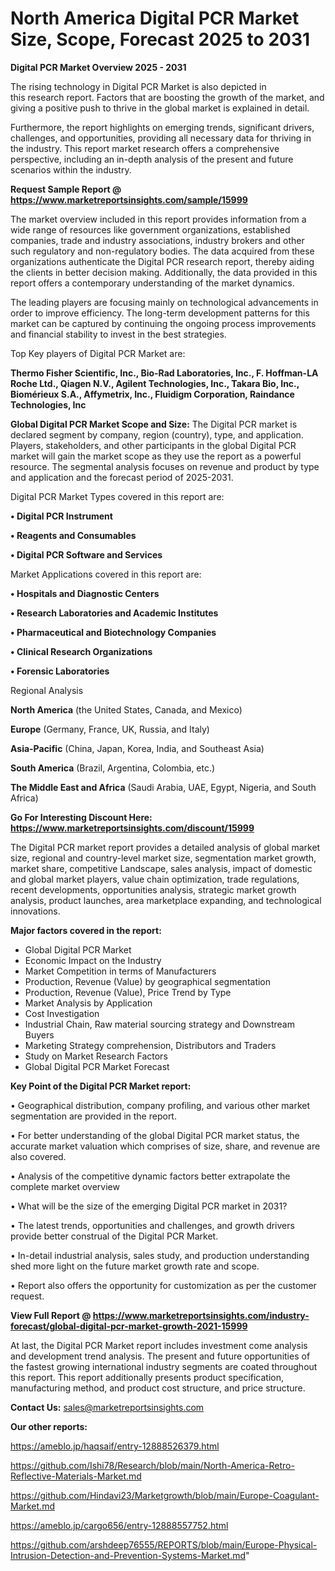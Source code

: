  # North America Digital PCR Market Size, Scope, Forecast 2025 to 2031

<Strong> Digital PCR Market Overview 2025 - 2031</strong>

The rising technology in Digital PCR Market is also depicted in this research report. Factors that are boosting the growth of the market, and giving a positive push to thrive in the global market is explained in detail.

Furthermore, the report highlights on emerging trends, significant drivers, challenges, and opportunities, providing all necessary data for thriving in the industry. This report market research offers a comprehensive perspective, including an in-depth analysis of the present and future scenarios within the industry.

<strong>Request Sample Report @ <a href=https://www.marketreportsinsights.com/sample/15999>https://www.marketreportsinsights.com/sample/15999</a></strong>

The market overview included in this report provides information from a wide range of resources like government organizations, established companies, trade and industry associations, industry brokers and other such regulatory and non-regulatory bodies. The data acquired from these organizations authenticate the Digital PCR research report, thereby aiding the clients in better decision making. Additionally, the data provided in this report offers a contemporary understanding of the market dynamics.

The leading players are focusing mainly on technological advancements in order to improve efficiency. The long-term development patterns for this market can be captured by continuing the ongoing process improvements and financial stability to invest in the best strategies.

Top Key players of Digital PCR Market are:

<strong>Thermo Fisher Scientific, Inc., Bio-Rad Laboratories, Inc., F. Hoffman-LA Roche Ltd., Qiagen N.V., Agilent Technologies, Inc., Takara Bio, Inc., Biomérieux S.A., Affymetrix, Inc., Fluidigm Corporation, Raindance Technologies, Inc</strong>

<strong><b>Global Digital PCR Market Scope and Size:</b></strong>
The Digital PCR market is declared segment by company, region (country), type, and application. Players, stakeholders, and other participants in the global Digital PCR market will gain the market scope as they use the report as a powerful resource. The segmental analysis focuses on revenue and product by type and application and the forecast period of 2025-2031.

Digital PCR Market Types covered in this report are:

<strong>• Digital PCR Instrument

• Reagents and Consumables

• Digital PCR Software and Services</strong>

Market Applications covered in this report are:

<strong>• Hospitals and Diagnostic Centers

• Research Laboratories and Academic Institutes

• Pharmaceutical and Biotechnology Companies

• Clinical Research Organizations

• Forensic Laboratories</strong> 

Regional Analysis

<strong>North America</strong> (the United States, Canada, and Mexico)

<strong>Europe</strong> (Germany, France, UK, Russia, and Italy)

<strong>Asia-Pacific</strong> (China, Japan, Korea, India, and Southeast Asia)

<strong>South America</strong> (Brazil, Argentina, Colombia, etc.)

<strong>The Middle East and Africa</strong> (Saudi Arabia, UAE, Egypt, Nigeria, and South Africa)

<strong>Go For Interesting Discount Here: <a href=https://www.marketreportsinsights.com/discount/15999>https://www.marketreportsinsights.com/discount/15999</a></strong>

The Digital PCR market report provides a detailed analysis of global market size, regional and country-level market size, segmentation market growth, market share, competitive Landscape, sales analysis, impact of domestic and global market players, value chain optimization, trade regulations, recent developments, opportunities analysis, strategic market growth analysis, product launches, area marketplace expanding, and technological innovations.

<strong><b>Major factors covered in the report:</b></strong>
<ul>
  <li>Global Digital PCR Market </li>
  <li>Economic Impact on the Industry</li>
  <li>Market Competition in terms of Manufacturers</li>
  <li>Production, Revenue (Value) by geographical segmentation</li>
  <li>Production, Revenue (Value), Price Trend by Type</li>
  <li>Market Analysis by Application</li>
  <li>Cost Investigation</li>
  <li>Industrial Chain, Raw material sourcing strategy and Downstream Buyers</li>
  <li>Marketing Strategy comprehension, Distributors and Traders</li>
  <li>Study on Market Research Factors</li>
  <li>Global Digital PCR Market Forecast</li>
</ul>

<strong><b>Key Point of the Digital PCR Market report:</b></strong>

• Geographical distribution, company profiling, and various other market segmentation are provided in the report.

• For better understanding of the global Digital PCR market status, the accurate market valuation which comprises of size, share, and revenue are also covered.

• Analysis of the competitive dynamic factors better extrapolate the complete market overview

• What will be the size of the emerging Digital PCR market in 2031?

• The latest trends, opportunities and challenges, and growth drivers provide better construal of the Digital PCR Market.

• In-detail industrial analysis, sales study, and production understanding shed more light on the future market growth rate and scope.

• Report also offers the opportunity for customization as per the customer request.

<strong><b>View Full Report @ <a href=https://www.marketreportsinsights.com/industry-forecast/global-digital-pcr-market-growth-2021-15999>https://www.marketreportsinsights.com/industry-forecast/global-digital-pcr-market-growth-2021-15999</a></b></strong>


At last, the Digital PCR Market report includes investment come analysis and development trend analysis. The present and future opportunities of the fastest growing international industry segments are coated throughout this report. This report additionally presents product specification, manufacturing method, and product cost structure, and price structure.

<strong>Contact Us:</strong>
sales@marketreportsinsights.com

<strong>Our other reports:</strong>

<a href=https://ameblo.jp/haqsaif/entry-12888526379.html>https://ameblo.jp/haqsaif/entry-12888526379.html</a>

<a href=https://github.com/Ishi78/Research/blob/main/North-America-Retro-Reflective-Materials-Market.md>https://github.com/Ishi78/Research/blob/main/North-America-Retro-Reflective-Materials-Market.md</a>

<a href=https://github.com/Hindavi23/Marketgrowth/blob/main/Europe-Coagulant-Market.md>https://github.com/Hindavi23/Marketgrowth/blob/main/Europe-Coagulant-Market.md</a>

<a href=https://ameblo.jp/cargo656/entry-12888557752.html>https://ameblo.jp/cargo656/entry-12888557752.html</a>

<a href=https://github.com/arshdeep76555/REPORTS/blob/main/Europe-Physical-Intrusion-Detection-and-Prevention-Systems-Market.md>https://github.com/arshdeep76555/REPORTS/blob/main/Europe-Physical-Intrusion-Detection-and-Prevention-Systems-Market.md</a>"
